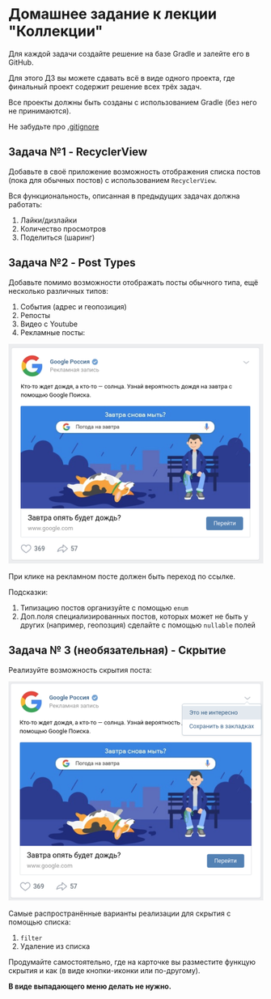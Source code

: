 # Домашнее задание к лекции "Коллекции"

Для каждой задачи создайте решение на базе Gradle и залейте его в GitHub.

Для этого ДЗ вы можете сдавать всё в виде одного проекта, где финальный проект содержит решение всех трёх задач.

Все проекты должны быть созданы с использованием Gradle (без него не принимаются).

Не забудьте про [.gitignore](../.gitignore)

## Задача №1 - RecyclerView

Добавьте в своё приложение возможность отображения списка постов (пока для обычных постов) с использованием `RecyclerView`.

Вся функциональность, описанная в предыдущих задачах должна работать:
1. Лайки/дизлайки
1. Количество просмотров
1. Поделиться (шаринг)

## Задача №2 - Post Types

Добавьте помимо возможности отображать посты обычного типа, ещё несколько различных типов:
1. События (адрес и геопозиция)
1. Репосты
1. Видео с Youtube
1. Рекламные посты: 

![](./types/ad.png)

При клике на рекламном посте должен быть переход по ссылке.

Подсказки:
1. Типизацию постов организуйте с помощью `enum`
1. Доп.поля специализированных постов, которых может не быть у других (например, геопозция) сделайте с помощью `nullable` полей

## Задача № 3 (необязательная) - Скрытие

Реализуйте возможность скрытия поста:

![](./hide/hide.png)

Самые распространённые варианты реализации для скрытия с помощью списка:
1. `filter`
1. Удаление из списка

Продумайте самостоятельно, где на карточке вы разместите функцую скрытия и как (в виде кнопки-иконки или по-другому).

**В виде выпадающего меню делать не нужно.**